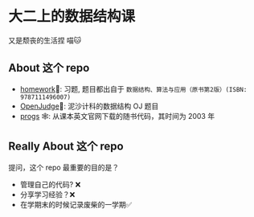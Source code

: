 # 大二上的数据结构课

又是颓丧的生活捏 喵🐱

## About 这个 repo

- [homework](homework)🐣: 习题, 题目都出自于 `数据结构、算法与应用（原书第2版）(ISBN: 9787111496007)`
- [OpenJudge](OpenJudge)🥕: 泥沙计科的数据结构 OJ 题目
- [progs](progs.tar.gz) 🕸: 从课本英文官网下载的随书代码，其时间为 2003 年

## Really About 这个 repo

提问，这个 repo 最重要的目的是？

- 管理自己的代码? ❌
- 分享学习经验？❌
- 在学期末的时候记录废柴的一学期✅
